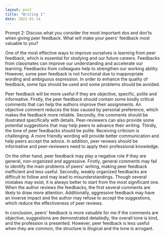 ```yaml
---
layout: post
title: "Writing 1"
date: 2021-01-14
---
```


<p>Prompt 2: Discuss what you consider the most important dos and don’ts when giving peer feedback. What will make your peers' feedback most valuable to you?

<p>One of the most effective ways to improve ourselves is learning from peer feedback, which is essential for studying and our future careers. Feedbacks from classmates can improve our understanding and accelerate our learning. Feedbacks from colleagues help to strengthen our working ability. However, some peer feedback is not functional due to inappropriate wording and ambiguous expression. In order to enhance the quality of feedback, some tips should be used and some problems should be avoided. 

<p>Peer feedback will be more useful if they are objective, specific, polite and informative. Firstly, the peer feedback should contain some kindly critical comments that can help the authors improve their assignments. An objective comment reduces the bias caused by personal preference, which makes the feedback more reliable. Secondly, the comments should be illustrated specifically with details. Peer-reviewers can also provide some potential suggestions that may help peers to advance their writing. Thirdly, the tone of peer feedbacks should be polite. Receiving criticism is challenging. A more friendly wording will provide better communication and help peers accept the advice. In addition, peer reviews should be informative and peer-reviewers need to apply their professional knowledge. 

<p>On the other hand, peer feedback may play a negative role if they are general, non-organized and aggressive. Firstly, general comments may fail to identify the main problems of peers' writing, making peer feedback inefficient and less useful. Secondly, weakly organized feedbacks are difficult to follow and may lead to misunderstandings. Though several mistakes may exist, it is always better to start from the most significant one. When the author reviews the feedbacks, the first several comments are likely to draw more attention. Additionally, aggressive feedback may have an inverse impact and the author may refuse to accept the suggestions, which reduce the effectiveness of peer reviews. 

<p>In conclusion, peers' feedback is more valuable for me if the comments are objective, suggestions are demonstrated detailedly, the overall tone is kind, and the profession is presented. However, peer feedback is less useful when they are common, the structure is illogical and the tone is arrogant.
